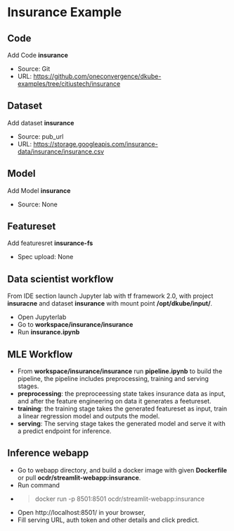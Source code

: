 # Insurance Example

## Code
Add Code **insurance**
  - Source: Git
  - URL: https://github.com/oneconvergence/dkube-examples/tree/citiustech/insurance 

## Dataset 
Add dataset **insurance**
  - Source: pub_url
  - URL: https://storage.googleapis.com/insurance-data/insurance/insurance.csv

## Model
Add Model **insurance**
  - Source: None

## Featureset
Add featuresret **insurance-fs**
  - Spec upload: None


## Data scientist workflow

From IDE section launch Jupyter lab with tf framework 2.0, with project **insuracne** and dataset **insurance** with mount point **/opt/dkube/input/**.

  - Open Jupyterlab
  - Go to **workspace/insurance/insurance**
  - Run **insurance.ipynb**

## MLE Workflow

  - From **workspace/insurance/insurance** run **pipeline.ipynb** to build the pipeline, the pipeline includes preprocessing, training and serving stages. 
  - **preprocessing**: the preproceessing state takes insurance data as input, and after the feature engineering on data it generates a feetureset. 
  - **training**: the training stage takes the generated featureset as input, train a linear regression model and outputs the model.
  - **serving**: The serving stage takes the generated model and serve it with a predict endpoint for inference. 
  
## Inference webapp
  - Go to webapp directory, and build a docker image with given **Dockerfile** or pull **ocdr/streamlit-webapp:insurance**.
  - Run command  
  - > docker run -p 8501:8501 ocdr/streamlit-webapp:insurance 
  - Open http://localhost:8501/ in your browser,
  - Fill serving URL, auth token and other details and click predict.